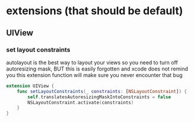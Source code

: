 # extensions (that should be default)

## UIView

### set layout constraints

autolayout is the best way to layout your views so you need to turn off 
autoresizing mask, BUT this is easily forgotten and xcode does not remind you
this extension function will make sure you never encounter that bug

```swift
extension UIView {
    func setLayoutConstraints(_ constraints: [NSLayoutConstraint]) {
        self.translatesAutoresizingMaskIntoConstraints = false
        NSLayoutConstraint.activate(constraints)
    }
}
```
